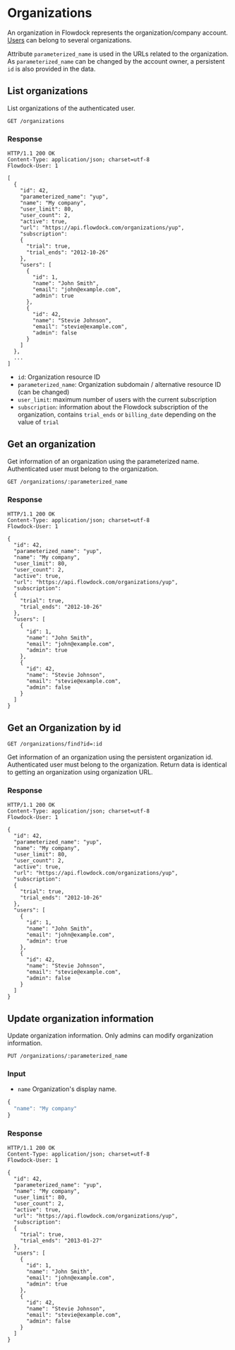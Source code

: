 # Organizations

An organization in Flowdock represents the organization/company account. [Users](Users) can belong to several organizations.

Attribute `parameterized_name` is used in the URLs related to the organization. As `parameterized_name` can
be changed by the account owner, a persistent `id` is also provided in the data.

## List organizations

List organizations of the authenticated user.

```
GET /organizations
```

### Response
```
HTTP/1.1 200 OK
Content-Type: application/json; charset=utf-8
Flowdock-User: 1
```
```
[
  {
    "id": 42,
    "parameterized_name": "yup",
    "name": "My company",
    "user_limit": 80,
    "user_count": 2,
    "active": true,
    "url": "https://api.flowdock.com/organizations/yup",
    "subscription":
    {
      "trial": true,
      "trial_ends": "2012-10-26"
    },
    "users": [
      {
        "id": 1,
        "name": "John Smith",
        "email": "john@example.com",
        "admin": true
      },
      {
        "id": 42,
        "name": "Stevie Johnson",
        "email": "stevie@example.com",
        "admin": false
      }
    ]
  },
  ...
]
```

* `id`: Organization resource ID
* `parameterized_name`: Organization subdomain / alternative resource ID (can be changed)
* `user_limit`: maximum number of users with the current subscription
* `subscription`: information about the Flowdock subscription of the organization, contains `trial_ends` or `billing_date` depending on the value of `trial`

## Get an organization

Get information of an organization using the parameterized name. Authenticated user must belong to the organization.

```
GET /organizations/:parameterized_name
```

### Response
```
HTTP/1.1 200 OK
Content-Type: application/json; charset=utf-8
Flowdock-User: 1
```
```
{
  "id": 42,
  "parameterized_name": "yup",
  "name": "My company",
  "user_limit": 80,
  "user_count": 2,
  "active": true,
  "url": "https://api.flowdock.com/organizations/yup",
  "subscription":
  {
    "trial": true,
    "trial_ends": "2012-10-26"
  },
  "users": [
    {
      "id": 1,
      "name": "John Smith",
      "email": "john@example.com",
      "admin": true
    },
    {
      "id": 42,
      "name": "Stevie Johnson",
      "email": "stevie@example.com",
      "admin": false
    }
  ]
}
```

## Get an Organization by id

```
GET /organizations/find?id=:id
```

Get information of an organization using the persistent organization id. Authenticated user
must belong to the organization. Return data is identical to getting an organization using
organization URL.

### Response
```
HTTP/1.1 200 OK
Content-Type: application/json; charset=utf-8
Flowdock-User: 1
```
```
{
  "id": 42,
  "parameterized_name": "yup",
  "name": "My company",
  "user_limit": 80,
  "user_count": 2,
  "active": true,
  "url": "https://api.flowdock.com/organizations/yup",
  "subscription":
  {
    "trial": true,
    "trial_ends": "2012-10-26"
  },
  "users": [
    {
      "id": 1,
      "name": "John Smith",
      "email": "john@example.com",
      "admin": true
    },
    {
      "id": 42,
      "name": "Stevie Johnson",
      "email": "stevie@example.com",
      "admin": false
    }
  ]
}
```

## Update organization information

Update organization information. Only admins can modify organization information.

```
PUT /organizations/:parameterized_name
```

### Input
* `name`
  Organization's display name.

```javascript
{
  "name": "My company"
}
```

### Response
```
HTTP/1.1 200 OK
Content-Type: application/json; charset=utf-8
Flowdock-User: 1
```
```
{
  "id": 42,
  "parameterized_name": "yup",
  "name": "My company",
  "user_limit": 80,
  "user_count": 2,
  "active": true,
  "url": "https://api.flowdock.com/organizations/yup",
  "subscription":
  {
    "trial": true,
    "trial_ends": "2013-01-27"
  },
  "users": [
    {
      "id": 1,
      "name": "John Smith",
      "email": "john@example.com",
      "admin": true
    },
    {
      "id": 42,
      "name": "Stevie Johnson",
      "email": "stevie@example.com",
      "admin": false
    }
  ]
}
```
